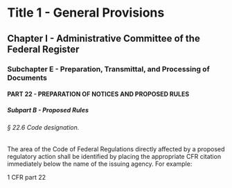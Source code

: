 
# Title 1 - General Provisions
## Chapter I - Administrative Committee of the Federal Register
### Subchapter E - Preparation, Transmittal, and Processing of Documents
#### PART 22 - PREPARATION OF NOTICES AND PROPOSED RULES
##### Subpart B - Proposed Rules
###### § 22.6 Code designation.

The area of the Code of Federal Regulations directly affected by a proposed regulatory action shall be identified by placing the appropriate CFR citation immediately below the name of the issuing agency. For example:

1 CFR part 22
